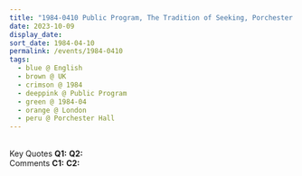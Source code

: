 ```yaml
---
title: "1984-0410 Public Program, The Tradition of Seeking, Porchester Hall, Porchester Road, London, W2, UK"
date: 2023-10-09
display_date: 
sort_date: 1984-04-10
permalink: /events/1984-0410
tags:
  - blue @ English
  - brown @ UK
  - crimson @ 1984
  - deeppink @ Public Program
  - green @ 1984-04
  - orange @ London
  - peru @ Porchester Hall
---
```


<br>

<wave-list>
  <list-title color="DarkSeaGreen" width="55">Key Quotes</list-title>
  <list-item color="BlanchedAlmond" width="280"><b>Q1:</b> <i></i></list-item>
  <list-item color="Lavender" width="280"><b>Q2:</b> <i></i></list-item>
</wave-list>

<br>

<wave-list>
  <list-title color="DarkSeaGreen" width="55">Comments</list-title>
  <list-item color="BlanchedAlmond" width="280"><b>C1:</b> <i></i></list-item>
  <list-item color="Lavender" width="280"><b>C2:</b> <i></i></list-item>
</wave-list>